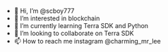 - 👋 Hi, I’m @scboy777
- 👀 I’m interested in blockchain
- 🌱 I’m currently learning Terra SDK and Python
- 💞️ I’m looking to collaborate on Terra SDK
- 📫 How to reach me instagram @charming_mr_lee

<!---
scboy777/scboy777 is a ✨ special ✨ repository because its `README.md` (this file) appears on your GitHub profile.
You can click the Preview link to take a look at your changes.
--->
